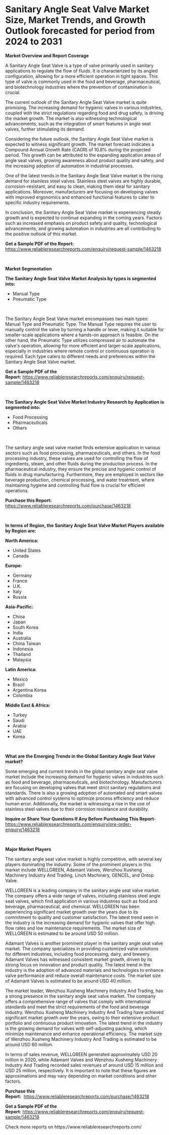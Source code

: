 <p><h1>Sanitary Angle Seat Valve Market Size, Market Trends, and Growth Outlook forecasted for period from 2024 to 2031</h1></p><p><strong>Market Overview and Report Coverage</strong></p>
<p><p>A Sanitary Angle Seat Valve is a type of valve primarily used in sanitary applications to regulate the flow of fluids. It is characterized by its angled configuration, allowing for a more efficient operation in tight spaces. This type of valve is commonly used in the food and beverage, pharmaceutical, and biotechnology industries where the prevention of contamination is crucial.</p><p>The current outlook of the Sanitary Angle Seat Valve market is quite promising. The increasing demand for hygienic valves in various industries, coupled with the strict regulations regarding food and drug safety, is driving the market growth. The market is also witnessing technological advancements, such as the integration of smart features in angle seat valves, further stimulating its demand.</p><p>Considering the future outlook, the Sanitary Angle Seat Valve market is expected to witness significant growth. The market forecast indicates a Compound Annual Growth Rate (CAGR) of 10.8% during the projected period. This growth can be attributed to the expanding application areas of angle seat valves, growing awareness about product quality and safety, and the increasing adoption of automation in industrial processes.</p><p>One of the latest trends in the Sanitary Angle Seat Valve market is the rising demand for stainless steel valves. Stainless steel valves are highly durable, corrosion-resistant, and easy to clean, making them ideal for sanitary applications. Moreover, manufacturers are focusing on developing valves with improved ergonomics and enhanced functional features to cater to specific industry requirements.</p><p>In conclusion, the Sanitary Angle Seat Valve market is experiencing steady growth and is expected to continue expanding in the coming years. Factors such as increased emphasis on product safety and quality, technological advancements, and growing automation in industries are all contributing to the positive outlook of this market.</p></p>
<p><strong>Get a Sample PDF of the Report:</strong> <a href="https://www.reliableresearchreports.com/enquiry/request-sample/1463218">https://www.reliableresearchreports.com/enquiry/request-sample/1463218</a></p>
<p>&nbsp;</p>
<p><strong>Market Segmentation</strong></p>
<p><strong>The Sanitary Angle Seat Valve Market Analysis by types is segmented into:</strong></p>
<p><ul><li>Manual Type</li><li>Pneumatic Type</li></ul></p>
<p>&nbsp;</p>
<p><p>The Sanitary Angle Seat Valve market encompasses two main types: Manual Type and Pneumatic Type. The Manual Type requires the user to manually control the valve by turning a handle or lever, making it suitable for smaller-scale applications where a hands-on approach is feasible. On the other hand, the Pneumatic Type utilizes compressed air to automate the valve's operation, allowing for more efficient and larger-scale applications, especially in industries where remote control or continuous operation is required. Each type caters to different needs and preferences within the Sanitary Angle Seat Valve market.</p></p>
<p><strong>Get a Sample PDF of the Report:</strong>&nbsp;<a href="https://www.reliableresearchreports.com/enquiry/request-sample/1463218">https://www.reliableresearchreports.com/enquiry/request-sample/1463218</a></p>
<p>&nbsp;</p>
<p><strong>The Sanitary Angle Seat Valve Market Industry Research by Application is segmented into:</strong></p>
<p><ul><li>Food Processing</li><li>Pharmaceuticals</li><li>Others</li></ul></p>
<p>&nbsp;</p>
<p><p>The sanitary angle seat valve market finds extensive application in various sectors such as food processing, pharmaceuticals, and others. In the food processing industry, these valves are used for controlling the flow of ingredients, steam, and other fluids during the production process. In the pharmaceutical industry, they ensure the precise and hygienic control of fluids in drug manufacturing. Furthermore, they are employed in sectors like beverage production, chemical processing, and water treatment, where maintaining hygiene and controlling fluid flow is crucial for efficient operations.</p></p>
<p><strong>Purchase this Report:</strong>&nbsp; <a href="https://www.reliableresearchreports.com/purchase/1463218">https://www.reliableresearchreports.com/purchase/1463218</a></p>
<p>&nbsp;</p>
<p><strong>In terms of Region, the Sanitary Angle Seat Valve Market Players available by Region are:</strong></p>
<p>
    <p> <strong> North America: </strong>
        <ul>
            <li>United States</li>
            <li>Canada</li>
        </ul>
        </p> 
    <p> <strong> Europe: </strong>
        <ul>
            <li>Germany</li>
            <li>France</li>
            <li>U.K.</li>
            <li>Italy</li>
            <li>Russia</li>
        </ul>
        </p> 
    <p> <strong> Asia-Pacific: </strong>
        <ul>
            <li>China</li>
            <li>Japan</li>
            <li>South Korea</li>
            <li>India</li>
            <li>Australia</li>
            <li>China Taiwan</li>
            <li>Indonesia</li>
            <li>Thailand</li>
            <li>Malaysia</li>
        </ul>
        </p> 
    <p> <strong> Latin America: </strong>
        <ul>
            <li>Mexico</li>
            <li>Brazil</li>
            <li>Argentina Korea</li>
            <li>Colombia</li>
        </ul>
        </p> 
    <p> <strong> Middle East & Africa: </strong>
        <ul>
            <li>Turkey</li>
            <li>Saudi</li>
            <li>Arabia</li>
            <li>UAE</li>
            <li>Korea</li>
        </ul>
    </p>
    </p>
<p>&nbsp;</p>
<p><strong>What are the Emerging Trends in the Global Sanitary Angle Seat Valve market?</strong></p>
<p><p>Some emerging and current trends in the global sanitary angle seat valve market include the increasing demand for hygienic valves in industries such as food and beverage, pharmaceuticals, and biotechnology. Manufacturers are focusing on developing valves that meet strict sanitary regulations and standards. There is also a growing adoption of automated and smart valves with advanced control systems to optimize process efficiency and reduce human error. Additionally, the market is witnessing a rise in the use of stainless steel valves due to their corrosion resistance and durability.</p></p>
<p><strong>Inquire or Share Your Questions If Any Before Purchasing This Report</strong>- <a href="https://www.reliableresearchreports.com/enquiry/pre-order-enquiry/1463218">https://www.reliableresearchreports.com/enquiry/pre-order-enquiry/1463218</a></p>
<p>&nbsp;</p>
<p><strong>Major Market Players</strong></p>
<p><p>The sanitary angle seat valve market is highly competitive, with several key players dominating the industry. Some of the prominent players in this market include WELLGREEN, Adamant Valves, Wenzhou Xusheng Machinery Industry And Trading, Linch Machinery, GENCEL, and Ontop Valve. </p><p>WELLGREEN is a leading company in the sanitary angle seat valve market. The company offers a wide range of valves, including stainless steel angle seat valves, which find application in various industries such as food and beverage, pharmaceutical, and chemical. WELLGREEN has been experiencing significant market growth over the years due to its commitment to quality and customer satisfaction. The latest trend seen in the industry is the increasing demand for hygienic valves that offer high flow rates and low maintenance requirements. The market size of WELLGREEN is estimated to be around USD 50 million.</p><p>Adamant Valves is another prominent player in the sanitary angle seat valve market. The company specializes in providing customized valve solutions for different industries, including food processing, dairy, and brewery. Adamant Valves has witnessed consistent market growth, driven by its strong focus on innovation and product quality. The latest trend in the industry is the adoption of advanced materials and technologies to enhance valve performance and reduce overall maintenance costs. The market size of Adamant Valves is estimated to be around USD 40 million.</p><p>The market leader, Wenzhou Xusheng Machinery Industry And Trading, has a strong presence in the sanitary angle seat valve market. The company offers a comprehensive range of valves that comply with international standards and meet the strict requirements of the food and beverage industry. Wenzhou Xusheng Machinery Industry And Trading have achieved significant market growth over the years, owing to their extensive product portfolio and continuous product innovation. The latest trend in the industry is the growing demand for valves with self-adjusting packing, which minimize maintenance and enhance operational efficiency. The market size of Wenzhou Xusheng Machinery Industry And Trading is estimated to be around USD 60 million.</p><p>In terms of sales revenue, WELLGREEN generated approximately USD 20 million in 2020, while Adamant Valves and Wenzhou Xusheng Machinery Industry And Trading recorded sales revenues of around USD 15 million and USD 25 million, respectively. It is important to note that these figures are approximations and may vary depending on market conditions and other factors.</p></p>
<p><strong>Purchase this Report:</strong>&nbsp;&nbsp;<a href="https://www.reliableresearchreports.com/purchase/1463218">https://www.reliableresearchreports.com/purchase/1463218</a></p>
<p></p>
<p><strong>Get a Sample PDF of the Report:</strong>&nbsp;<a href="https://www.reliableresearchreports.com/enquiry/request-sample/1463218">https://www.reliableresearchreports.com/enquiry/request-sample/1463218</a></p>
<p>Check more reports on https://www.reliableresearchreports.com/</p>